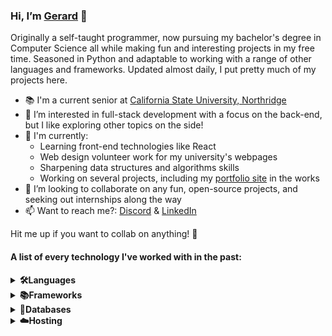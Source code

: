 ### Hi, I’m [Gerard](https://github.com/Vaiterius) 👋

Originally a self-taught programmer, now pursuing my bachelor's degree in Computer Science all while making fun and interesting projects in my free time. Seasoned in Python and adaptable to working with a range of other languages and frameworks. Updated almost daily, I put pretty much of my projects here.

- 📚 I'm a current senior at [California State University, Northridge](https://w2.csun.edu/)
- 👀 I’m interested in full-stack development with a focus on the back-end, but I like exploring other topics on the side!
- 🌱 I'm currently:
    - Learning front-end technologies like React
    - Web design volunteer work for my university's webpages
    - Sharpening data structures and algorithms skills
    - Working on several projects, including my [portfolio site](https://vaiterius.github.io) in the works
- 💞️ I’m looking to collaborate on any fun, open-source projects, and seeking out internships along the way
- 📫 Want to reach me?: [Discord](https://discordapp.com/users/354783154126716938) & [LinkedIn](https://www.linkedin.com/in/vaiterius/)

Hit me up if you want to collab on anything! 🙂

#### A list of every technology I've worked with in the past:
<details>
    <summary><b>🛠️Languages</b></summary>
    <br>
    <img src="https://img.shields.io/badge/python-3670A0?style=for-the-badge&logo=python&logoColor=ffdd54" />
    <img src="https://img.shields.io/badge/java-%23ED8B00.svg?style=for-the-badge&logo=openjdk&logoColor=white" />
    <img src="https://img.shields.io/badge/javascript-%23323330.svg?style=for-the-badge&logo=javascript&logoColor=%23F7DF1E" />
    <img src="https://img.shields.io/badge/html5-%23E34F26.svg?style=for-the-badge&logo=html5&logoColor=white" />
    <img src="https://img.shields.io/badge/css3-%231572B6.svg?style=for-the-badge&logo=css3&logoColor=white" />
    <img src="https://img.shields.io/badge/c-%2300599C.svg?style=for-the-badge&logo=c&logoColor=white" />
    <img src="https://img.shields.io/badge/c++-%2300599C.svg?style=for-the-badge&logo=c%2B%2B&logoColor=white" />
</details>

<details>
    <summary><b>📚Frameworks</b></summary>
    <br>
    <img src="https://img.shields.io/badge/flask-%23000.svg?style=for-the-badge&logo=flask&logoColor=white" />
    <img src="https://img.shields.io/badge/django-%23092E20.svg?style=for-the-badge&logo=django&logoColor=white" />
    <img src="https://img.shields.io/badge/react-%2320232a.svg?style=for-the-badge&logo=react&logoColor=%2361DAFB" />
    <img src="https://img.shields.io/badge/node.js-6DA55F?style=for-the-badge&logo=node.js&logoColor=white" />
    <img src=https://img.shields.io/badge/tailwindcss-%2338B2AC.svg?style=for-the-badge&logo=tailwind-css&logoColor=white" />
    <img src="https://img.shields.io/badge/spring-%236DB33F.svg?style=for-the-badge&logo=spring&logoColor=white" />
    <img src="https://img.shields.io/badge/FastAPI-005571?style=for-the-badge&logo=fastapi" />
    <img src="https://img.shields.io/badge/bootstrap-%238511FA.svg?style=for-the-badge&logo=bootstrap&logoColor=white" />
</details>

<details>
    <summary><b>💾Databases</b></summary>
    <br>
    <img src="https://img.shields.io/badge/postgres-%23316192.svg?style=for-the-badge&logo=postgresql&logoColor=white" />
    <img src="https://img.shields.io/badge/MongoDB-%234ea94b.svg?style=for-the-badge&logo=mongodb&logoColor=white" />
    <img src="https://img.shields.io/badge/sqlite-%2307405e.svg?style=for-the-badge&logo=sqlite&logoColor=white" />
    <img src="https://img.shields.io/badge/mysql-%2300f.svg?style=for-the-badge&logo=mysql&logoColor=white" />
</details>

<details>
    <summary><b>☁️Hosting</b></summary>
    <br>
    <img src="https://img.shields.io/badge/Fly.io-eacbf4" />
    <img src="https://img.shields.io/badge/heroku-%23430098.svg?style=for-the-badge&logo=heroku&logoColor=white" />
    <img src="https://img.shields.io/badge/GoogleCloud-%234285F4.svg?style=for-the-badge&logo=google-cloud&logoColor=white" />
    <img src="https://img.shields.io/badge/github%20pages-121013?style=for-the-badge&logo=github&logoColor=white" />
    <img src="https://img.shields.io/badge/AWS-%23FF9900.svg?style=for-the-badge&logo=amazon-aws&logoColor=white" />
    <img src="https://img.shields.io/badge/DigitalOcean-%230167ff.svg?style=for-the-badge&logo=digitalOcean&logoColor=white" />

</details>

<!---
Vaiterius/Vaiterius is a ✨ special ✨ repository because its `README.md` (this file) appears on your GitHub profile.
You can click the Preview link to take a look at your changes.
--->
